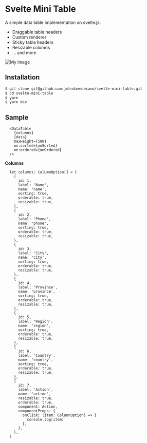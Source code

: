 # Svelte Mini Table

A simple data table implementation on svelte.js.

- Draggable table headers
- Custom renderer
- Sticky table headers
- Resizable columns
- ... and more


![My Image](https://raw.github.com/johndavedecano/svelte-mini-table/master/screenshot.png)

## Installation

```bash
$ git clone git@github.com:johndavedecano/svelte-mini-table.git
$ cd svelte-mini-table
$ yarn
$ yarn dev
```

## Sample

```
  <DataTable
    {columns}
    {data}
    maxHeight={500}
    on:sorted={onSorted}
    on:ordered={onOrdered}
  />
```

**Columns**

```
  let columns: ColumnOption[] = [
    {
      id: 1,
      label: 'Name',
      name: 'name',
      sorting: true,
      orderable: true,
      resizable: true,
    },
    {
      id: 2,
      label: 'Phone',
      name: 'phone',
      sorting: true,
      orderable: true,
      resizable: true,
    },
    {
      id: 3,
      label: 'City',
      name: 'city',
      sorting: true,
      orderable: true,
      resizable: true,
    },
    {
      id: 4,
      label: 'Province',
      name: 'province',
      sorting: true,
      orderable: true,
      resizable: true,
    },
    {
      id: 5,
      label: 'Region',
      name: 'region',
      sorting: true,
      orderable: true,
      resizable: true,
    },
    {
      id: 6,
      label: 'Country',
      name: 'country',
      sorting: true,
      orderable: true,
      resizable: true,
    },
    {
      id: 7,
      label: 'Action',
      name: 'action',
      resizable: true,
      orderable: true,
      component: Action,
      componentProps: {
        onClick: (item: ColumnOption) => {
          console.log(item)
        },
      },
    },
  ]
```